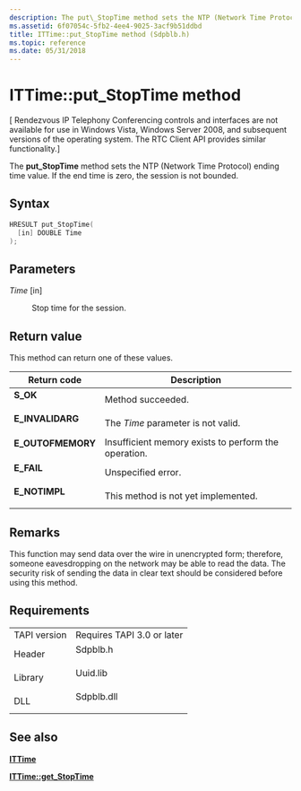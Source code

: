 ```yaml
---
description: The put\_StopTime method sets the NTP (Network Time Protocol) ending time value. If the end time is zero, the session is not bounded.
ms.assetid: 6f07054c-5fb2-4ee4-9025-3acf9b51ddbd
title: ITTime::put_StopTime method (Sdpblb.h)
ms.topic: reference
ms.date: 05/31/2018
---
```


# ITTime::put\_StopTime method

\[ Rendezvous IP Telephony Conferencing controls and interfaces are not available for use in Windows Vista, Windows Server 2008, and subsequent versions of the operating system. The RTC Client API provides similar functionality.\]

The **put\_StopTime** method sets the NTP (Network Time Protocol) ending time value. If the end time is zero, the session is not bounded.

## Syntax


```C++
HRESULT put_StopTime(
  [in] DOUBLE Time
);
```



## Parameters

<dl> <dt>

*Time* \[in\]
</dt> <dd>

Stop time for the session.

</dd> </dl>

## Return value

This method can return one of these values.



| Return code                                                                                   | Description                                                     |
|-----------------------------------------------------------------------------------------------|-----------------------------------------------------------------|
| <dl> <dt>**S\_OK**</dt> </dl>          | Method succeeded.<br/>                                    |
| <dl> <dt>**E\_INVALIDARG**</dt> </dl>  | The *Time* parameter is not valid.<br/>                   |
| <dl> <dt>**E\_OUTOFMEMORY**</dt> </dl> | Insufficient memory exists to perform the operation.<br/> |
| <dl> <dt>**E\_FAIL**</dt> </dl>        | Unspecified error.<br/>                                   |
| <dl> <dt>**E\_NOTIMPL**</dt> </dl>     | This method is not yet implemented.<br/>                  |



 

## Remarks

This function may send data over the wire in unencrypted form; therefore, someone eavesdropping on the network may be able to read the data. The security risk of sending the data in clear text should be considered before using this method.

## Requirements



|                         |                                                                                       |
|-------------------------|---------------------------------------------------------------------------------------|
| TAPI version<br/> | Requires TAPI 3.0 or later<br/>                                                 |
| Header<br/>       | <dl> <dt>Sdpblb.h</dt> </dl>   |
| Library<br/>      | <dl> <dt>Uuid.lib</dt> </dl>   |
| DLL<br/>          | <dl> <dt>Sdpblb.dll</dt> </dl> |



## See also

<dl> <dt>

[**ITTime**](ittime.md)
</dt> <dt>

[**ITTime::get\_StopTime**](ittime-get-stoptime.md)
</dt> </dl>

 

 




